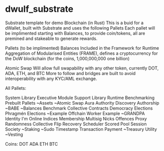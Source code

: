 # dwulf_substrate
Substrate template for demo Blockchain (in Rust)
This is a buid for a dWallet, built with Substrate and uses the following Pallets
 Each pallet will be implimented starting with Balances, to provide coin/tokens, all are
 premined and stakeable to generate rewards.

Pallets (to be implimented)
Balances
Included in the Framework for Runtime Aggregation of Modularised Entities (FRAME), 
defines a cryptocurrency for the DoW blockchain (for the coins, 1,000,000,000 one billion)

Atomic Swap
Will allow full swapability with any other token, currently DOT, ADA, ETH, and BTC More to follow and bridges are built
to avoid interoperability with any KYC/AML exchange.



All Pallets:

System Library
Executive Module
Support Library
Runtime
Benchmarking
Prebuilt Pallets
~Assets
~Atomic Swap
Aura
Authority Discovery
Authorship
~BABE
~Balances
Benchmark
Collective
Contracts
Democracy
Elections Phragmén
Elections
~Example Offchain Worker
Example
~GRANDPA
Identity
I'm Online
Indices
Membership
Multisig
Nicks
Offences
Proxy
Randomness Collective Flip
Recovery
Scheduler
Scored Pool
Session
Society
~Staking
~Sudo
Timestamp
Transaction Payment
~Treasury
Utility
~Vesting

Coins:
DOT
ADA
ETH
BTC


